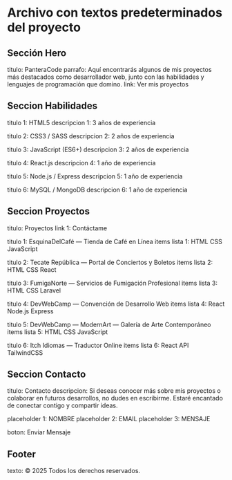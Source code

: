 # Archivo con textos predeterminados del proyecto

## Sección Hero
titulo: PanteraCode
parrafo: Aquí encontrarás algunos de mis proyectos más destacados como desarrollador web, junto con las habilidades y lenguajes de programación que domino.
link: Ver mis proyectos


## Seccion Habilidades
titulo 1: HTML5
descripcion 1: 3 años de experiencia

titulo 2: CSS3 / SASS
descripcion 2: 2 años de experiencia

titulo 3: JavaScript (ES6+)
descripcion 3: 2 años de experiencia

titulo 4: React.js
descripcion 4: 1 año de experiencia

titulo 5: Node.js / Express
descripcion 5: 1 año de experiencia

titulo 6: MySQL / MongoDB
descripcion 6: 1 año de experiencia


## Seccion Proyectos
titulo: Proyectos
link 1: Contáctame

titulo 1: EsquinaDelCafé — Tienda de Café en Línea
items lista 1: HTML CSS JavaScript

titulo 2: Tecate República — Portal de Conciertos y Boletos
items lista 2: HTML CSS React

titulo 3: FumigaNorte — Servicios de Fumigación Profesional
items lista 3: HTML CSS Laravel

titulo 4: DevWebCamp — Convención de Desarrollo Web
items lista 4: React Node.js Express

titulo 5: DevWebCamp — ModernArt — Galería de Arte Contemporáneo
items lista 5: HTML CSS JavaScript

titulo 6: Itch Idiomas — Traductor Online
items lista 6: React API TailwindCSS


## Seccion Contacto
titulo: Contacto
descripcion: Si deseas conocer más sobre mis proyectos o colaborar en futuros desarrollos, no dudes en escribirme. Estaré encantado de conectar contigo y compartir ideas.

placeholder 1: NOMBRE
placeholder 2: EMAIL
placeholder 3: MENSAJE

boton: Enviar Mensaje


## Footer
texto: © 2025 Todos los derechos reservados.
